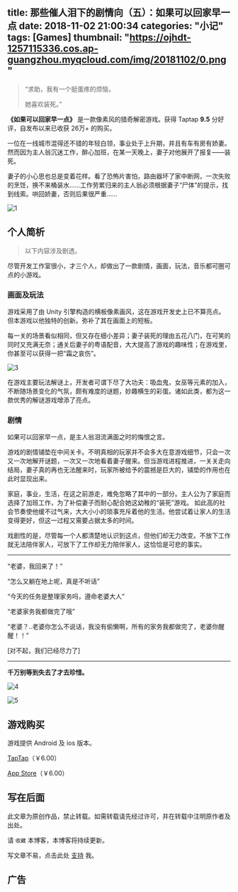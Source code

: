 title: 那些催人泪下的剧情向（五）：如果可以回家早一点
date: 2018-11-02 21:00:34
categories: "小记"
tags: [Games]
thumbnail: "https://ojhdt-1257115336.cos.ap-guangzhou.myqcloud.com/img/20181102/0.png"
---
>“求助，我有一个挺蛋疼的烦恼，
>
>她喜欢装死。”

**《如果可以回家早一点》** 是一款像素风的猎奇解密游戏。获得 Taptap **9.5** 分好评，自发布以来已收获 26万+ 的购买。

一位在一线城市混得还不错的年轻白领，事业处于上升期，并且有车有房有娇妻。然而因为主人翁沉迷工作，醉心加班，在某一天晚上，妻子对他展开了报复——装死。

妻子的小心思也总是变着花样。看了恐怖片害怕，路由器坏了家中断网，一次失败的烹饪，换不来桶装水……工作劳累归来的主人翁必须根据妻子“尸体”的提示，找到线索。哄回娇妻，否则后果很严重……

![1](https://ojhdt-1257115336.cos.ap-guangzhou.myqcloud.com/img/20181102/2.png)

## 个人简析

>以下内容涉及剧透。

尽管开发工作室很小，才三个人，却做出了一款剧情，画面，玩法，音乐都可圈可点的小游戏。

### 画面及玩法

游戏采用了由 Unity 引擎构造的横板像素画风，这在游戏开发史上已不算亮点。但本游戏以他独特的创新。弥补了其在画面上的短板。

每一关的场景看似相同，但又存在细小差异；妻子装死的理由五花八门，在可笑的同时又充满无奈；通关后妻子的粤语配音，大大提高了游戏的趣味性；在游戏里，你甚至可以获得一把“霜之哀伤”。

![3](https://ojhdt-1257115336.cos.ap-guangzhou.myqcloud.com/img/20181102/3.png)

在游戏主要玩法解谜上，开发者可谓下尽了大功夫：吸血鬼，女巫等元素的加入，不断随场景变化的气氛，颇有难度的谜题，妙趣横生的彩蛋。诸如此类，都为这一款优秀的解谜游戏增添了亮点。


### 剧情

如果可以回家早一点，是主人翁泪流满面之时的悔恨之言。

游戏的剧情铺垫在中间关卡。不明真相的玩家并不会多大在意游戏细节，只会一次又一次地解开谜题，一次又一次地看着妻子醒来。但当游戏进程推进，一关关走向结局，妻子真的再也无法醒来时，玩家所被给予的震撼是巨大的，铺垫的作用也在此时显现出来。

家庭，事业，生活，在这之前游走，难免忽略了其中的一部分。主人公为了家庭而选择了加班工作，为了补偿妻子而耐心配合她这幼稚的“装死”游戏。
如此高的社会节奏使他缓不过气来，大大小小的琐事充斥着他的生活。他尝试着让家人的生活变得更好，但这一过程又需要占据太多的时间。

戏剧性的是，尽管每一个人都清楚地认识到这点，但他们却无力改变。不放下工作就无法陪伴家人，可放下了工作却无力陪伴家人，这恰恰是可悲的事实。

---

“老婆，我回来了！”

“怎么又躺在地上呢，真是不听话”

“今天的任务是整理家务吗，遵命老婆大人”

“老婆家务我都做完了哦”

“老婆？..老婆你怎么不说话，我没有偷懒啊，所有的家务我都做完了，老婆你醒醒！！” 

[对不起，我们已经尽力了] 

---

**千万别等到失去了才去珍惜。**

![4](https://ojhdt-1257115336.cos.ap-guangzhou.myqcloud.com/img/20181102/5.png)

![5](https://ojhdt-1257115336.cos.ap-guangzhou.myqcloud.com/img/20181102/4.png)

## 游戏购买

游戏提供 Android 及 ios 版本。

[TapTap](https://www.taptap.com/app/56508)（￥6.00）

[App Store](https://itunes.apple.com/cn/app/id1270659758)（￥6.00）

## 写在后面
此文章为原创作品，禁止转载。如需转载请先经过许可，并在转载中注明原作者及出处。

请 `收藏` 本博客，本博客将持续更新。

写文章不易，点击此处 [支持](https://ojhdt.club/donate) 我。


## 广告
<script async src="//pagead2.googlesyndication.com/pagead/js/adsbygoogle.js"></script>
<ins class="adsbygoogle"
     style="display:block; text-align:center;"
     data-ad-layout="in-article"
     data-ad-format="fluid"
     data-ad-client="ca-pub-1043177129475579"
     data-ad-slot="7254716173"></ins>
<script>
     (adsbygoogle = window.adsbygoogle || []).push({});
</script>